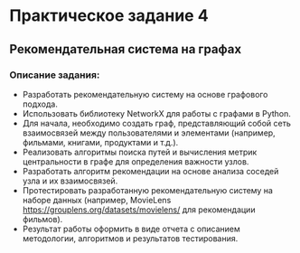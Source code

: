 # Практическое задание 4
## Рекомендательная система на графах
### Описание задания:
* Разработать рекомендательную систему на основе графового подхода.
* Использовать библиотеку NetworkX для работы с графами в Python.
* Для начала, необходимо создать граф, представляющий собой сеть
взаимосвязей между пользователями и элементами (например,
фильмами, книгами, продуктами и т.д.).
* Реализовать алгоритмы поиска путей и вычисления метрик
центральности в графе для определения важности узлов.
* Разработать алгоритм рекомендации на основе анализа соседей узла и
их взаимосвязей.
* Протестировать разработанную рекомендательную систему на наборе
данных (например, MovieLens https://grouplens.org/datasets/movielens/
для рекомендации фильмов).
* Результат работы оформить в виде отчета с описанием методологии,
алгоритмов и результатов тестирования. 
